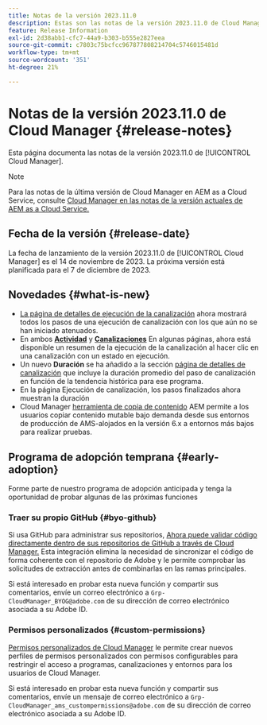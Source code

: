 ```yaml
---
title: Notas de la versión 2023.11.0
description: Estas son las notas de la versión 2023.11.0 de Cloud Manager.
feature: Release Information
exl-id: 2d38abb1-cfc7-44a9-b303-b555e2827eea
source-git-commit: c7803c75bcfcc967877808214704c5746015481d
workflow-type: tm+mt
source-wordcount: '351'
ht-degree: 21%

---
```



# Notas de la versión 2023.11.0 de Cloud Manager {#release-notes}

Esta página documenta las notas de la versión 2023.11.0 de [!UICONTROL Cloud Manager].

>[!NOTE]
>
>Para las notas de la última versión de Cloud Manager en AEM as a Cloud Service, consulte [Cloud Manager en las notas de la versión actuales de AEM as a Cloud Service.](https://experienceleague.adobe.com/docs/experience-manager-cloud-service/content/implementing/using-cloud-manager/release-notes-cloud-manager/release-notes-cm-current.html?lang=es)

## Fecha de la versión {#release-date}

La fecha de lanzamiento de la versión 2023.11.0 de [!UICONTROL Cloud Manager] es el 14 de noviembre de 2023. La próxima versión está planificada para el 7 de diciembre de 2023.

## Novedades {#what-is-new}

* [La página de detalles de ejecución de la canalización](/help/using/managing-pipelines.md#view-details) ahora mostrará todos los pasos de una ejecución de canalización con los que aún no se han iniciado atenuados.
* En ambos **[Actividad](/help/using/managing-pipelines.md#activity)** y **[Canalizaciones](/help/using/managing-pipelines.md#pipelines)** En algunas páginas, ahora está disponible un resumen de la ejecución de la canalización al hacer clic en una canalización con un estado en ejecución.
* Un nuevo **Duración** se ha añadido a la sección [página de detalles de canalización](/help/using/managing-pipelines.md#view-details) que incluye la duración promedio del paso de canalización en función de la tendencia histórica para ese programa.
* En la página Ejecución de canalización, los pasos finalizados ahora muestran la duración
* Cloud Manager [herramienta de copia de contenido](/help/using/content-copy.md) AEM permite a los usuarios copiar contenido mutable bajo demanda desde sus entornos de producción de AMS-alojados en la versión 6.x a entornos más bajos para realizar pruebas.

## Programa de adopción temprana {#early-adoption}

Forme parte de nuestro programa de adopción anticipada y tenga la oportunidad de probar algunas de las próximas funciones

### Traer su propio GitHub {#byo-github}

Si usa GitHub para administrar sus repositorios, [Ahora puede validar código directamente dentro de sus repositorios de GitHub a través de Cloud Manager.](/help/managing-code/byo-github.md) Esta integración elimina la necesidad de sincronizar el código de forma coherente con el repositorio de Adobe y le permite comprobar las solicitudes de extracción antes de combinarlas en las ramas principales.

Si está interesado en probar esta nueva función y compartir sus comentarios, envíe un correo electrónico a `Grp-CloudManager_BYOG@adobe.com` de su dirección de correo electrónico asociada a su Adobe ID.

### Permisos personalizados {#custom-permissions}

[Permisos personalizados de Cloud Manager](/help/using/custom-permissions.md) le permite crear nuevos perfiles de permisos personalizados con permisos configurables para restringir el acceso a programas, canalizaciones y entornos para los usuarios de Cloud Manager.

Si está interesado en probar esta nueva función y compartir sus comentarios, envíe un mensaje de correo electrónico a `Grp-CloudManager_ams_custompermissions@adobe.com` de su dirección de correo electrónico asociada a su Adobe ID.
